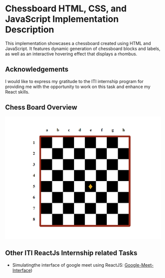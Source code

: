 # Chessboard HTML, CSS, and JavaScript Implementation Description

This implementation showcases a chessboard created using HTML and JavaScript. It features dynamic generation of chessboard blocks and labels, as well as an interactive hovering effect that displays a rhombus.

## Acknowledgements
I would like to express my gratitude to the ITI internship program for providing me with the opportunity to work on this task and enhance my React skills.

## Chess Board Overview

![Chessboard](./assets/images/ChessBoardOverview.png)

## Other ITI ReactJs Internship related Tasks

- Simulatingthe interface of google meet using ReactJS: [Google-Meet-Interface](https://github.com/AhmedMaherElSaeidi/Google-Meet-Interface))
